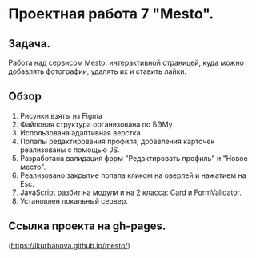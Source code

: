 # Проектная работа 7 "Mesto". 
## Задача.

Работа над сервисом Mesto: интерактивной страницей, куда можно добавлять фотографии, удалять их и ставить лайки. 

## Обзор 
1. Рисунки взяты из Figma
2. Файловая структура организована по БЭМу 
3. Использована адаптивная верстка
4. Попапы редактирования профиля, добавления карточек реализованы с помощью JS.  
5. Разработана валидация форм "Редактировать профиль" и "Новое место".
6. Реализовано закрытие попапа кликом на оверлей и нажатием на Esc.
7. JavaScript разбит на модули и на 2 класса: Card и FormValidator.
8. Установлен локальный сервер.

## Ссылка проекта на gh-pages.
(https://ikurbanova.github.io/mesto/)



